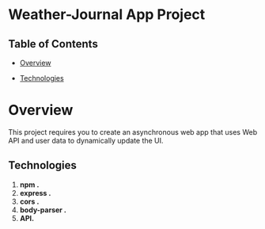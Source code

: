 # Weather-Journal App Project

## Table of Contents

- [Overview](#Overview)

- [Technologies](##Technologies)


# Overview
This project requires you to create an asynchronous web app that uses Web API and user data to dynamically update the UI.

## Technologies

 1. **npm .**
 2. **express .**
 3. **cors .**
 4. **body-parser .**
 5. **API.**
